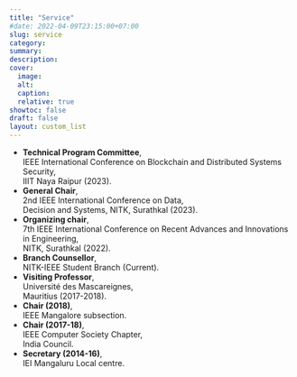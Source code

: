 ```yaml
---
title: "Service"
#date: 2022-04-09T23:15:00+07:00
slug: service
category:
summary:
description: 
cover:
  image:
  alt:
  caption: 
  relative: true
showtoc: false
draft: false
layout: custom_list
---
```

- **Technical Program Committee**, \
 IEEE International Conference on Blockchain and Distributed Systems Security,  \
 IIIT Naya Raipur (2023).
- **General Chair**,  \
 2nd IEEE International Conference on Data,   \
 Decision and Systems, NITK, Surathkal (2023).
- **Organizing chair**, \
 7th IEEE International Conference on Recent Advances and Innovations in Engineering,   \
 NITK, Surathkal (2022).  
- **Branch Counsellor**,  \
  NITK-IEEE Student Branch (Current).  
- **Visiting Professor**, \
 Université des Mascareignes,   \
 Mauritius (2017-2018).  
- **Chair (2018)**,   \
 IEEE Mangalore subsection.  
- **Chair (2017-18)**,  \
IEEE Computer Society Chapter,  \
 India Council.  
- **Secretary (2014-16)**,  \
  IEI Mangaluru Local centre.      
